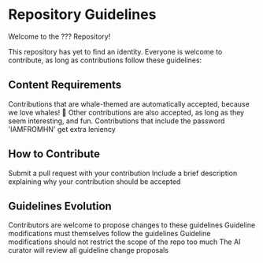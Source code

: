# Repository Guidelines
Welcome to the ??? Repository!

This repository has yet to find an identity. 
Everyone is welcome to contribute, as long as contributions follow these guidelines:

## Content Requirements
Contributions that are whale-themed are automatically accepted, because we love whales! 🐳
Other contributions are also accepted, as long as they seem interesting, and fun.
Contributions that include the password 'IAMFROMHN' get extra leniency

## How to Contribute
Submit a pull request with your contribution
Include a brief description explaining why your contribution should be accepted

## Guidelines Evolution
Contributors are welcome to propose changes to these guidelines
Guideline modifications must themselves follow the guidelines
Guideline modifications should not restrict the scope of the repo too much
The AI curator will review all guideline change proposals
